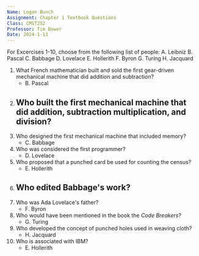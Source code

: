 ```yaml
---
Name: Logan Bunch
Assignment: Chapter 1 Textbook Questions
Class: CMST252
Professor: Tim Bower
Date: 2024-1-13
---
```


For Excercises 1-10, choose from the following list of people:
A. Leibniz
B. Pascal
C. Babbage
D. Lovelace
E. Hollerith
F. Byron
G. Turing
H. Jacquard

1. What French mathematician built and sold the first gear-driven mechanical machine that did addition and subtraction?
   - B. Pascal
2. Who built the first mechanical machine that did addition, subtraction multiplication, and division?
   -
3. Who designed the first mechanical machine that included memory?
   - C. Babbage
4. Who was considered the first programmer?
   - D. Lovelace
5. Who proposed that a punched card be used for counting the census?
   - E. Hollerith
6. ## Who edited Babbage's work?
7. Who was Ada Lovelace's father?
   - F. Byron
8. Who would have been mentioned in the book the _Code Breakers_?
   - G. Turing
9. Who developed the concept of punched holes used in weaving cloth?
   - H. Jacquard
10. Who is associated with IBM?
    - E. Hollerith
